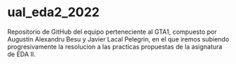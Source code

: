 # ual_eda2_2022
Repositorio de GitHub del equipo perteneciente al GTA1, compuesto por Augustin Alexandru Besu y Javier Lacal Pelegrin, en el que iremos subiendo progresivamente 
la resolucion a las practicas propuestas de la asignatura de EDA II.
